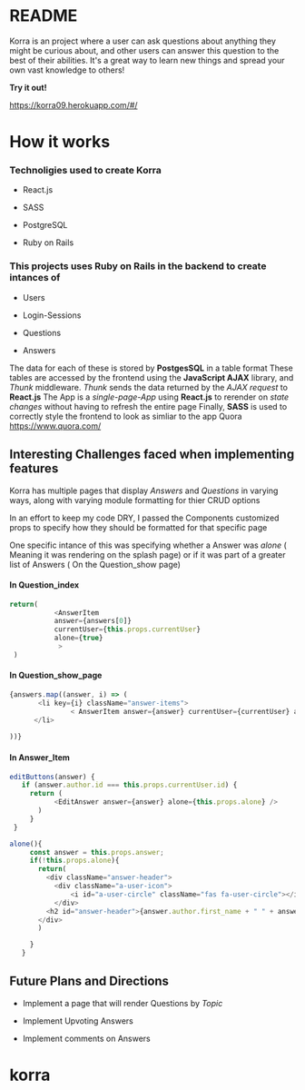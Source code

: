 # README
 Korra is an project where a user can ask questions about anything they might be curious about, and other users
can answer this question to the best of their abilities. It's a great way to learn new things and spread your own vast knowledge to others!

**Try it out!**
 
https://korra09.herokuapp.com/#/

# How it works

 ### Technoligies used to create Korra

* React.js

* SASS

* PostgreSQL

* Ruby on Rails


### This projects uses **Ruby on Rails** in the backend to create intances of

* Users 

* Login-Sessions

* Questions

* Answers

The data for each of these is stored by **PostgesSQL** in a table format
These tables are accessed by the frontend using  the **JavaScript AJAX** library, and _Thunk_ middleware.
_Thunk_ sends the data returned by the _AJAX request_ to **React.js** 
The App is a _single-page-App_ using **React.js** to rerender on _state changes_ without having to refresh the entire page
Finally, **SASS** is used to correctly style the frontend to look as simliar to the app Quora https://www.quora.com/

## Interesting Challenges faced when implementing features

Korra has multiple pages that display _Answers_ and _Questions_ in varying ways, along with varying module formatting for thier CRUD options

In an effort to keep my code DRY, I passed the Components customized props to specify how they should be formatted for that specific page

One specific intance of this was specifying whether a Answer was _alone_ ( Meaning it was rendering on the splash page)
or if it was part of a greater list of Answers ( On the Question_show page)

#### In Question_index
```javascript
return(
           <AnswerItem 
           answer={answers[0]}  
           currentUser={this.props.currentUser}
           alone={true}
            >
 )
 ```
 #### In Question_show_page
 ```javascript
 {answers.map((answer, i) => (
        <li key={i} className="answer-items">
                < AnswerItem answer={answer} currentUser={currentUser} alone={false} />
       </li>
                    
 ))}
```
 #### In Answer_Item
 ```javascript
editButtons(answer) {
    if (answer.author.id === this.props.currentUser.id) {
      return (
            <EditAnswer answer={answer} alone={this.props.alone} />
        )
      }
  }
```
 ```javascript
alone(){
      const answer = this.props.answer;
      if(!this.props.alone){
        return(
          <div className="answer-header">
            <div className="a-user-icon">
                <i id="a-user-circle" className="fas fa-user-circle"></i>
            </div>
          <h2 id="answer-header">{answer.author.first_name + " " + answer.author.last_name }</h2>
        </div>
        )

      }
    }
 ```
 
 ## Future Plans and Directions
  
 * Implement a page that will render Questions by _Topic_
 
 * Implement Upvoting Answers
 
 * Implement comments on Answers








# korra
